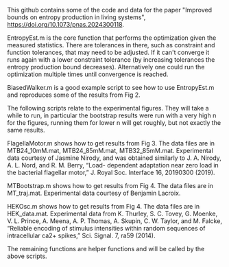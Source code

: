 This github contains some of the code and data for the paper "Improved bounds on entropy production in living systems", https://doi.org/10.1073/pnas.2024300118.

EntropyEst.m is the core function that performs the optimization given the measured statistics. There are tolerances in there, such as constraint and function tolerances, that may need to be adjusted. If it can't converge it runs again with a lower constraint tolerance (by increasing tolerances the entropy production bound decreases). Alternatively one could run the optimization multiple times until convergence is reached.

BiasedWalker.m is a good example script to see how to use EntropyEst.m and reproduces some of the results from Fig 2.

The following scripts relate to the experimental figures. They will take a while to run, in particular the bootstrap results were run with a very high n for the figures, running them for lower n will get roughly, but not exactly the same results.

FlagellaMotor.m shows how to get results from Fig 3. The data files are in MTB24_10mM.mat, MTB24_85mM.mat, MTB32_85mM.mat.
Experimental data courtesy of Jasmine Nirody, and was obtained similarly to J. A. Nirody, A. L. Nord, and R. M. Berry, “Load-
dependent adaptation near zero load in the bacterial flagellar motor,” J. Royal Soc. Interface 16, 20190300 (2019).

MTBootstrap.m shows how to get results from Fig 4. The data files are in MT_traj.mat.
Experimental data courtesy of Benjamin Lacroix.

HEKOsc.m shows how to get results from Fig 4. The data files are in HEK_data.mat.
Experimental data from K. Thurley, S. C. Tovey, G. Moenke, V. L. Prince, A. Meena, A. P. Thomas, A. Skupin, C. W. Taylor, and M. Falcke, “Reliable encoding of stimulus intensities within random sequences of intracellular ca2+ spikes,” Sci. Signal. 7, ra59 (2014).

The remaining functions are helper functions and will be called by the above scripts.
